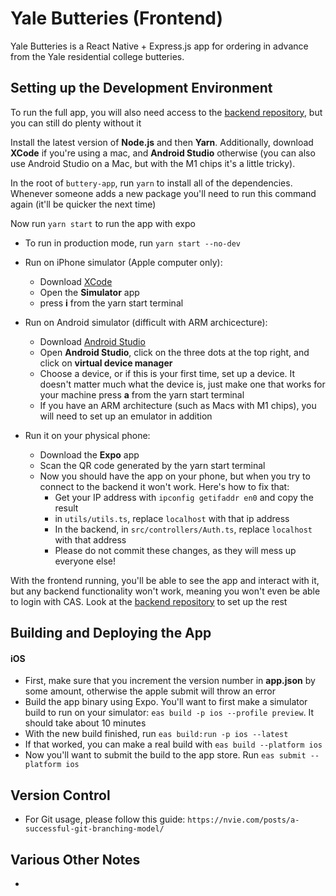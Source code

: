 # Yale Butteries (Frontend)

Yale Butteries is a React Native + Express.js app for ordering in advance from the Yale residential college butteries.

## Setting up the Development Environment

To run the full app, you will also need access to the [backend repository](https://github.com/Yale-Butteries/backend), but you can still do plenty without it

Install the latest version of **Node.js** and then **Yarn**. Additionally, download **XCode** if you're using a mac, and **Android Studio** otherwise (you can also use Android Studio on a Mac, but with the M1 chips it's a little tricky).

In the root of `buttery-app`, run `yarn` to install all of the dependencies. Whenever someone adds a new package you'll need to run this command again (it'll be quicker the next time)

Now run `yarn start` to run the app with expo
- To run in production mode, run `yarn start --no-dev`

- Run on iPhone simulator (Apple computer only):
    - Download [XCode](https://apps.apple.com/us/app/xcode/id497799835?mt=12)
    - Open the **Simulator** app
    - press **i** from the yarn start terminal
- Run on Android simulator (difficult with ARM archicecture):
    - Download [Android Studio](https://developer.android.com/studio)
    - Open **Android Studio**, click on the three dots at the top right, and click on **virtual device manager**
    - Choose a device, or if this is your first time, set up a device. It doesn't matter much what the device is, just make one that works for your machine
    press **a** from the yarn start terminal
    - If you have an ARM architecture (such as Macs with M1 chips), you will need to set up an emulator in addition
- Run it on your physical phone:
    - Download the **Expo** app
    - Scan the QR code generated by the yarn start terminal
    - Now you should have the app on your phone, but when you try to connect to the backend it won't work. Here's how to fix that:
        - Get your IP address with `ipconfig getifaddr en0` and copy the result
        - in `utils/utils.ts`, replace `localhost` with that ip address
        - In the backend, in `src/controllers/Auth.ts`, replace `localhost` with that address
        - Please do not commit these changes, as they will mess up everyone else!


With the frontend running, you'll be able to see the app and interact with it, but any backend functionality won't work, meaning you won't even be able to login with CAS. Look at the [backend repository](https://github.com/Yale-Butteries/backend) to set up the rest

## Building and Deploying the App

#### iOS

- First, make sure that you increment the version number in **app.json** by some amount, otherwise the apple submit will throw an error
- Build the app binary using Expo. You'll want to first make a simulator build to run on your simulator: `eas build -p ios --profile preview`. It should take about 10 minutes
- With the new build finished, run `eas build:run -p ios --latest`
- If that worked, you can make a real build with `eas build --platform ios`
- Now you'll want to submit the build to the app store. Run `eas submit --platform ios`

## Version Control

- For Git usage, please follow this guide: `https://nvie.com/posts/a-successful-git-branching-model/`

## Various Other Notes
- 